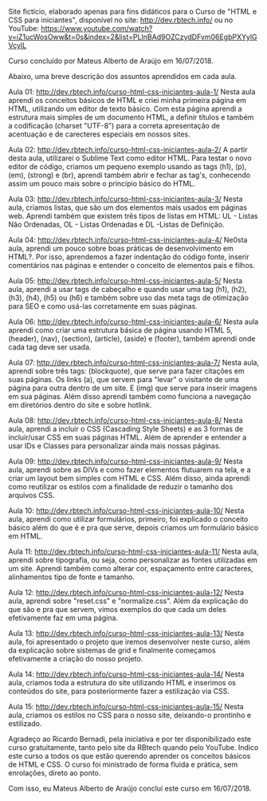 Site fictício, elaborado apenas para fins didáticos para o Curso de "HTML e CSS para iniciantes", disponível no site: http://dev.rbtech.info/ ou no YouTube: https://www.youtube.com/watch?v=iZ1ucWosOww&t=0s&index=2&list=PLInBAd9OZCzydDFvm06EgbPXYylGVcyIL

Curso concluído por Mateus Alberto de Araújo em 16/07/2018.

Abaixo, uma breve descrição dos assuntos aprendidos em cada aula.

Aula 01: http://dev.rbtech.info/curso-html-css-iniciantes-aula-1/
Nesta aula aprendi os conceitos básicos de HTML e criei minha primeira página em HTML, utilizando um editor de texto básico. Com esta página aprendi a estrutura mais simples de um documento HTML, a definir títulos e também a codificação (charset "UTF-8") para a correta apresentação de acentuação e de carecteres especiais em nossos sites.

Aula 02: http://dev.rbtech.info/curso-html-css-iniciantes-aula-2/
A partir desta aula,  utilizarei o Sublime Text como editor HTML. Para testar o novo editor de código, criamos um pequeno exemplo usando as tags (h1), (p), (em), (strong) e (br), aprendi também abrir e fechar as tag's, conhecendo assim um pouco mais sobre o princípio básico do HTML.

Aula 03: http://dev.rbtech.info/curso-html-css-iniciantes-aula-3/
Nesta aula, criamos listas, que são um dos elementos mais usados em páginas web. Aprendi também que existem três tipos de listas em HTML: UL - Listas Não Ordenadas, OL - Listas Ordenadas e DL -Listas de Definição.

Aula 04: http://dev.rbtech.info/curso-html-css-iniciantes-aula-4/
Ne0sta aula, aprendi um pouco sobre boas práticas de desenvolvimento em HTML?. Por isso, aprendemos a fazer indentação do código fonte, inserir comentários nas páginas e entender o conceito de elementos pais e filhos.

Aula 05: http://dev.rbtech.info/curso-html-css-iniciantes-aula-5/
Nesta aula, aprendi a usar tags de cabeçalho e quando usar uma tag (h1), (h2), (h3), (h4), (h5) ou (h6) e também sobre uso das meta tags de otimização para SEO e como usá-las corretamente em suas páginas.

Aula 06: http://dev.rbtech.info/curso-html-css-iniciantes-aula-6/
Nesta aula aprendi como criar uma estrutura básica de página usando HTML 5, (header), (nav), (section), (article), (aside) e (footer), também aprendi onde cada tag deve ser usada.

Aula 07: http://dev.rbtech.info/curso-html-css-iniciantes-aula-7/
Nesta aula, aprendi sobre três tags: (blockquote), que serve para fazer citações em suas páginas. Os links (a), que servem para "levar" o visitante de uma página para outra dentro de um site. E (img) que serve para inserir imagens em sua páginas. Além disso aprendi também como funciona a navegação em diretórios dentro do site e sobre hotlink.

Aula 08: http://dev.rbtech.info/curso-html-css-iniciantes-aula-8/
Nesta aula, aprendi a incluir o CSS (Cascading Style Sheets) e as 3 formas de incluir/usar CSS em suas páginas HTML. Além de aprender e entender a usar IDs e Classes para personalizar ainda mais nossas páginas.

Aula 09: http://dev.rbtech.info/curso-html-css-iniciantes-aula-9/
Nesta aula, aprendi sobre as DIVs e como fazer elementos flutuarem na tela, e a criar um layout bem simples com HTML e CSS. Além disso, ainda aprendi como reutilizar os estilos com a finalidade de reduzir o tamanho dos arquivos CSS.

Aula 10: http://dev.rbtech.info/curso-html-css-iniciantes-aula-10/
Nesta aula, aprendi como utilizar formulários, primeiro, foi explicado o conceito básico além do que é e pra que serve, depois criamos um formulário básico em HTML.

Aula 11: http://dev.rbtech.info/curso-html-css-iniciantes-aula-11/
Nesta aula, aprendi sobre tipografia, ou seja, como personalizar as fontes utilizadas em um site. Aprendi também como alterar cor, espaçamento entre caracteres, alinhamentos tipo de fonte e tamanho.

Aula 12: http://dev.rbtech.info/curso-html-css-iniciantes-aula-12/
Nesta aula, aprendi sobre "reset.css" e "normalize.css". Além da explicação do que são e pra que servem, vimos exemplos do que cada um deles efetivamente faz em uma página.

Aula 13: http://dev.rbtech.info/curso-html-css-iniciantes-aula-13/
Nesta aula, foi apresentado o projeto que iremos desenvolver neste curso, além da explicação sobre sistemas de grid e finalmente começamos efetivamente a criação do nosso projeto.

Aula 14: http://dev.rbtech.info/curso-html-css-iniciantes-aula-14/
Nesta aula, criamos toda a estrutura do site utilizando HTML e inserimos os conteúdos do site, para posteriormente fazer a estilização via CSS.

Aula 15: http://dev.rbtech.info/curso-html-css-iniciantes-aula-15/
Nesta aula, criamos os estilos no CSS para o nosso site, deixando-o prontinho e estilizado. 

Agradeço ao Ricardo Bernadi, pela iniciativa e por ter disponibilizado este curso gratuitamente, tanto pelo site da RBtech quando pelo YouTube. Indico este curso a todos os que estão querendo aprender os conceitos básicos de HTML e CSS. O curso foi ministrado de forma fluída e prática, sem enrolações, direto ao ponto.

Com isso, eu Mateus Alberto de Araújo concluí este curso em 16/07/2018.